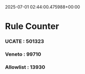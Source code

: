 2025-07-01 02:44:00.475988+00:00
# Rule Counter 
 ### UCATE : 501323

 ### Veneto : 99710

 ### Allowlist : 13930